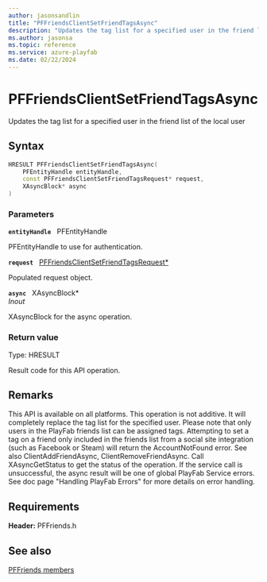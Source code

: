 ```yaml
---
author: jasonsandlin
title: "PFFriendsClientSetFriendTagsAsync"
description: "Updates the tag list for a specified user in the friend list of the local user"
ms.author: jasonsa
ms.topic: reference
ms.service: azure-playfab
ms.date: 02/22/2024
---
```


# PFFriendsClientSetFriendTagsAsync  

Updates the tag list for a specified user in the friend list of the local user  

## Syntax  
  
```cpp
HRESULT PFFriendsClientSetFriendTagsAsync(  
    PFEntityHandle entityHandle,  
    const PFFriendsClientSetFriendTagsRequest* request,  
    XAsyncBlock* async  
)  
```  
  
### Parameters  
  
**`entityHandle`** &nbsp; PFEntityHandle  
  
PFEntityHandle to use for authentication.  
  
**`request`** &nbsp; [PFFriendsClientSetFriendTagsRequest*](../../pffriendstypes/structs/pffriendsclientsetfriendtagsrequest.md)  
  
Populated request object.  
  
**`async`** &nbsp; XAsyncBlock*  
*_Inout_*  
  
XAsyncBlock for the async operation.  
  
  
### Return value
Type: HRESULT
  
Result code for this API operation.
  
## Remarks  
  
This API is available on all platforms. This operation is not additive. It will completely replace the tag list for the specified user. Please note that only users in the PlayFab friends list can be assigned tags. Attempting to set a tag on a friend only included in the friends list from a social site integration (such as Facebook or Steam) will return the AccountNotFound error. See also ClientAddFriendAsync, ClientRemoveFriendAsync. Call XAsyncGetStatus to get the status of the operation. If the service call is unsuccessful, the async result will be one of global PlayFab Service errors. See doc page "Handling PlayFab Errors" for more details on error handling.
  
## Requirements  
  
**Header:** PFFriends.h
  
## See also  
[PFFriends members](../pffriends_members.md)  

  
  
